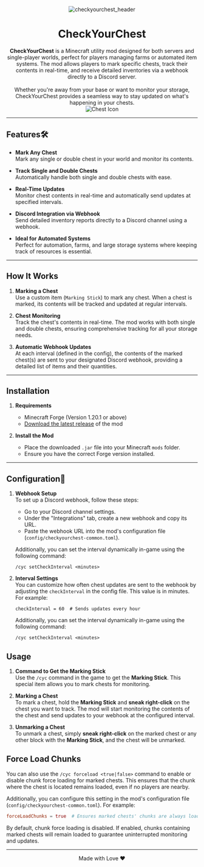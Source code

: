 <p align="center">
  <img src="https://github.com/user-attachments/assets/aff5f6d0-e6aa-4339-9aeb-2bee402dbfe4" alt="checkyourchest_header""/>
</p>

<h1 align="center">CheckYourChest</h1>





<p align="center">
  <strong>CheckYourChest</strong> is a Minecraft utility mod designed for both servers and single-player worlds, perfect for players managing farms or automated item systems. The mod allows players to mark specific chests, track their contents in real-time, and receive detailed inventories via a webhook directly to a Discord server.<br><br>
Whether you're away from your base or want to monitor your storage, CheckYourChest provides a seamless way to stay updated on what's happening in your chests. <br>
  <img src="https://minecraft.wiki/images/Invicon_Chest.png" alt="Chest Icon" />
</p>

---

## Features🛠️

- **Mark Any Chest**  
  Mark any single or double chest in your world and monitor its contents.

  
- **Track Single and Double Chests**  
  Automatically handle both single and double chests with ease.
  
- **Real-Time Updates**  
  Monitor chest contents in real-time and automatically send updates at specified intervals.

- **Discord Integration via Webhook**  
  Send detailed inventory reports directly to a Discord channel using a webhook.

- **Ideal for Automated Systems**  
  Perfect for automation, farms, and large storage systems where keeping track of resources is essential.

---

## How It Works

1. **Marking a Chest**  
   Use a custom item (`Marking Stick`) to mark any chest. When a chest is marked, its contents will be tracked and updated at regular intervals.

2. **Chest Monitoring**  
   Track the chest's contents in real-time. The mod works with both single and double chests, ensuring comprehensive tracking for all your storage needs.

3. **Automatic Webhook Updates**  
   At each interval (defined in the config), the contents of the marked chest(s) are sent to your designated Discord webhook, providing a detailed list of items and their quantities.

---

## Installation

1. **Requirements**
   - Minecraft Forge (Version 1.20.1 or above)
   - [Download the latest release](https://github.com/your-repo/checkyourchest/releases) of the mod

2. **Install the Mod**
   - Place the downloaded `.jar` file into your Minecraft `mods` folder.
   - Ensure you have the correct Forge version installed.

---

## Configuration🔧

1. **Webhook Setup**  
   To set up a Discord webhook, follow these steps:
   - Go to your Discord channel settings.
   - Under the "Integrations" tab, create a new webhook and copy its URL.
   - Paste the webhook URL into the mod's configuration file (`config/checkyourchest-common.toml`).

   Additionally, you can set the interval dynamically in-game using the following command:
   ```
   /cyc setCheckInterval <minutes>
   ```

2. **Interval Settings**  
   You can customize how often chest updates are sent to the webhook by adjusting the `checkInterval` in the config file. This value is in minutes. For example:
   ```
   checkInterval = 60  # Sends updates every hour
   ```
   Additionally, you can set the interval dynamically in-game using the following command:
   ```
   /cyc setCheckInterval <minutes>
   ```
   

## Usage

1. **Command to Get the Marking Stick**  
   Use the `/cyc` command in the game to get the **Marking Stick**. This special item allows you to mark chests for monitoring.

2. **Marking a Chest**  
   To mark a chest, hold the **Marking Stick** and **sneak right-click** on the chest you want to track. The mod will start monitoring the contents of the chest and send updates to your webhook at the configured interval.

3. **Unmarking a Chest**  
   To unmark a chest, simply **sneak right-click** on the marked chest or any other block with the **Marking Stick**, and the chest will be unmarked.
   
## Force Load Chunks

You can also use the `/cyc forceload <true|false>` command to enable or disable chunk force loading for marked chests. This ensures that the chunk where the chest is located remains loaded, even if no players are nearby.

Additionally, you can configure this setting in the mod's configuration file (`config/checkyourchest-common.toml`). For example:
```toml
forceLoadChunks = true  # Ensures marked chests' chunks are always loaded
```
By default, chunk force loading is disabled. If enabled, chunks containing marked chests will remain loaded to guarantee uninterrupted monitoring and updates.

---
<p align="center">Made with Love ❤️</p>
